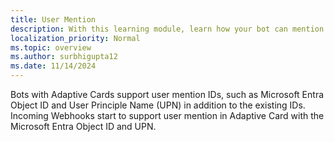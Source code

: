 ```yaml
---
title: User Mention
description: With this learning module, learn how your bot can mention other users in messages posted in channels.
localization_priority: Normal
ms.topic: overview
ms.author: surbhigupta12
ms.date: 11/14/2024
---
```


Bots with Adaptive Cards support user mention IDs, such as Microsoft Entra Object ID and User Principle Name (UPN) in addition to the existing IDs. Incoming Webhooks start to support user mention in Adaptive Card with the Microsoft Entra Object ID and UPN.
